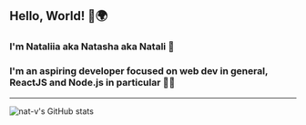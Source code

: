 ## Hello, World! 🙌🌍

### I'm Nataliia aka Natasha aka Natali 🦊

### I'm an aspiring developer focused on web dev in general, ReactJS and Node.js in particular 👩‍💻

---

<img align="left" alt="nat-v's GitHub stats" src="https://github-readme-stats.vercel.app/api?username=nat-v&theme=dracula&show_icons=true&hide_border=true" />

<!--
**nat-v/nat-v** is a ✨ _special_ ✨ repository because its `README.md` (this file) appears on your GitHub profile.

Here are some ideas to get you started:

- 🔭 I’m currently working on ...
- 🌱 I’m currently learning ...
- 👯 I’m looking to collaborate on ...
- 🤔 I’m looking for help with ...
- 💬 Ask me about ...
- 📫 How to reach me: ...
- 😄 Pronouns: ...
- ⚡ Fun fact: ...
-->
